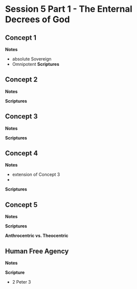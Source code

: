 # Session 5 Part 1 - The Enternal Decrees of God

## Concept 1
**Notes**
- absolute Sovereign
- Omnipotent
**Scriptures**

## Concept 2
**Notes**

**Scriptures**

## Concept 3
**Notes**

**Scriptures**

## Concept 4
**Notes**
- extension of Concept 3
- 
**Scriptures**

## Concept 5
**Notes**

**Scriptures**

**Anthrocentric vs. Theocentric**

## Human Free Agency
**Notes**

**Scripture**
- 2 Peter 3
